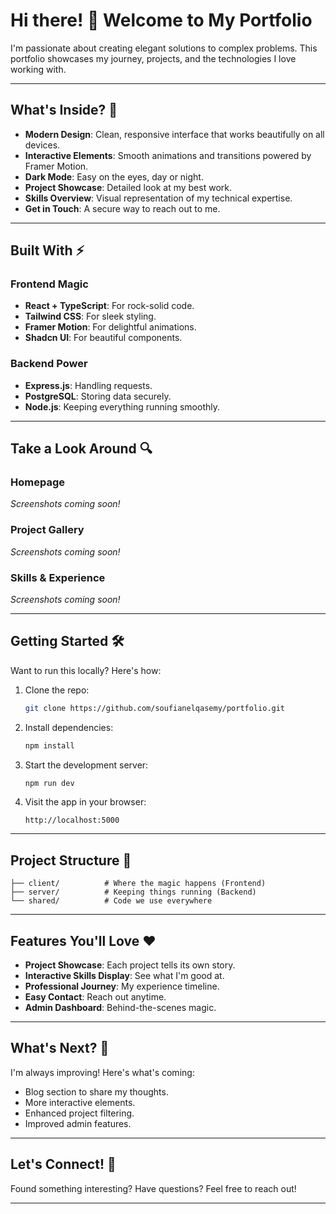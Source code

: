 
# Hi there! 👋 Welcome to My Portfolio

I'm passionate about creating elegant solutions to complex problems. This portfolio showcases my journey, projects, and the technologies I love working with.

---

## What's Inside? 🚀

- **Modern Design**: Clean, responsive interface that works beautifully on all devices.
- **Interactive Elements**: Smooth animations and transitions powered by Framer Motion.
- **Dark Mode**: Easy on the eyes, day or night.
- **Project Showcase**: Detailed look at my best work.
- **Skills Overview**: Visual representation of my technical expertise.
- **Get in Touch**: A secure way to reach out to me.

---

## Built With ⚡

### Frontend Magic
- **React + TypeScript**: For rock-solid code.
- **Tailwind CSS**: For sleek styling.
- **Framer Motion**: For delightful animations.
- **Shadcn UI**: For beautiful components.

### Backend Power
- **Express.js**: Handling requests.
- **PostgreSQL**: Storing data securely.
- **Node.js**: Keeping everything running smoothly.

---

## Take a Look Around 🔍

### Homepage
*Screenshots coming soon!*

### Project Gallery
*Screenshots coming soon!*

### Skills & Experience
*Screenshots coming soon!*

---

## Getting Started 🛠️

Want to run this locally? Here's how:

1. Clone the repo:
   ```bash
   git clone https://github.com/soufianelqasemy/portfolio.git
   ```
2. Install dependencies:
   ```bash
   npm install
   ```
3. Start the development server:
   ```bash
   npm run dev
   ```
4. Visit the app in your browser:
   ```
   http://localhost:5000
   ```

---

## Project Structure 📁

```
├── client/          # Where the magic happens (Frontend)
├── server/          # Keeping things running (Backend)
└── shared/          # Code we use everywhere
```

---

## Features You'll Love ❤️

- **Project Showcase**: Each project tells its own story.
- **Interactive Skills Display**: See what I'm good at.
- **Professional Journey**: My experience timeline.
- **Easy Contact**: Reach out anytime.
- **Admin Dashboard**: Behind-the-scenes magic.

---

## What's Next? 🎯

I'm always improving! Here's what's coming:

-  Blog section to share my thoughts.
-  More interactive elements.
-  Enhanced project filtering.
-  Improved admin features.

---

## Let's Connect! 🤝

Found something interesting? Have questions? Feel free to reach out!

---
